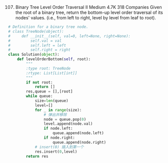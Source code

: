 107. Binary Tree Level Order Traversal II
Medium
4.7K
318
Companies
Given the root of a binary tree, return the bottom-up level order traversal of its nodes' values. (i.e., from left to right, level by level from leaf to root).

```python
# Definition for a binary tree node.
# class TreeNode(object):
#     def __init__(self, val=0, left=None, right=None):
#         self.val = val
#         self.left = left
#         self.right = right
class Solution(object):
    def levelOrderBottom(self, root):
        """
        :type root: TreeNode
        :rtype: List[List[int]]
        """
        if not root:
            return []
        res,queue = [],[root]
        while queue:
            size=len(queue)
            level=[]
            for _ in range(size):
                # 弹出并移除
                node = queue.pop(0)
                level.append(node.val)
                if node.left:
                    queue.append(node.left)
                if node.right:
                    queue.append(node.right)
            # insert(0) 插入到第一个
            res.insert(0,level)
        return res
                

        
```